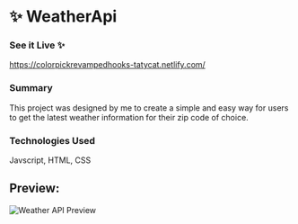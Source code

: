 # :sparkles: **WeatherApi**

### See it Live :sparkles:
https://colorpickrevampedhooks-tatycat.netlify.com/

### Summary
This project was designed by me to create a simple and easy way for users to get the latest weather information for their zip code of choice. 

### Technologies Used 
Javscript, 
HTML, 
CSS

## Preview:
![](public/images/weatherApi.png "Weather API Preview")

